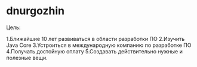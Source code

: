 # dnurgozhin
Цель:

1.Ближайшие 10 лет развиваться в области разработки ПО
2.Изучить Java Core
3.Устроиться в международную компанию по разработке ПО
4.Получать достойную оплату
5.Создавать действительно нужные и полезные вещи.

